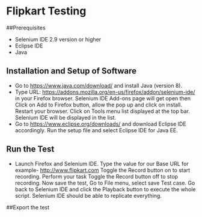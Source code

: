 # Flipkart Testing

##Prerequisites

* Selenium IDE 2.9 version or higher 
* Eclipse IDE 
* Java

## Installation and Setup of Software
* Go to https://www.java.com/download/ and install Java (version 8).
* Type URL: https://addons.mozilla.org/en-us/firefox/addon/selenium-ide/ in your Firefox browser. 
  Selenium IDE Add-ons page will get open then Click on Add to Firefox button, allow the pop up and click on install.
  Restart your browser.
  Click on Tools menu list displayed at the top bar. Selenium IDE will be displayed in the list.
* Go to https://www.eclipse.org/downloads/ and download Eclipse IDE accordingly. Run the setup file and select Eclipse IDE for Java EE. 

## Run the Test
* Launch Firefox and Selenium IDE.
Type the value for our Base URL for example- http://www.flipkart.com
Toggle the Record button on to start recording. 
Perform your task
Toggle the Record button off to stop recording.
Now save the test, Go to File menu, select save Test case.
Go back to Selenium IDE and click the Playback button to execute the whole script. Selenium IDE should be able to replicate everything.

##Export the test
